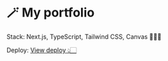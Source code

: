 
# 🪄 My portfolio

Stack: Next.js, TypeScript, Tailwind CSS, Canvas 👩🏼‍💻

Deploy: [View deploy 👆🏻](https://alyonium.github.io/)